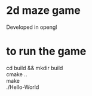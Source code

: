 # 2d maze game
 Developed in opengl

# to run the game
 cd build && mkdir build \
 cmake .. \
 make \
 ./Hello-World
